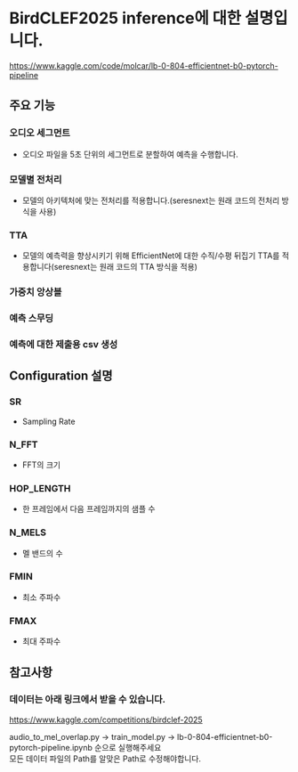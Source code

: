 
# BirdCLEF2025 inference에 대한 설명입니다.
https://www.kaggle.com/code/molcar/lb-0-804-efficientnet-b0-pytorch-pipeline

## 주요 기능
### 오디오 세그먼트 
- 오디오 파일을 5초 단위의 세그먼트로 분할하여 예측을 수행합니다.

### 모델별 전처리 
- 모델의 아키텍처에 맞는 전처리를 적용합니다.(seresnext는 원래 코드의 전처리 방식을 사용)

### TTA 
- 모델의 예측력을 향상시키기 위해 EfficientNet에 대한 수직/수평 뒤집기 TTA를 적용합니다(seresnext는 원래 코드의 TTA 방식을 적용)
  
### 가중치 앙상블

### 예측 스무딩

### 예측에 대한 제출용 csv 생성  

## Configuration 설명
### SR
- Sampling Rate
### N_FFT
- FFT의 크기
### HOP_LENGTH
- 한 프레임에서 다음 프레임까지의 샘플 수
### N_MELS
- 멜 밴드의 수
### FMIN
- 최소 주파수
### FMAX
- 최대 주파수
  
## 참고사항
### 데이터는 아래 링크에서 받을 수 있습니다.
https://www.kaggle.com/competitions/birdclef-2025

audio_to_mel_overlap.py -> train_model.py -> lb-0-804-efficientnet-b0-pytorch-pipeline.ipynb 순으로 실행해주세요  
모든 데이터 파일의 Path를 알맞은 Path로 수정해야합니다.
